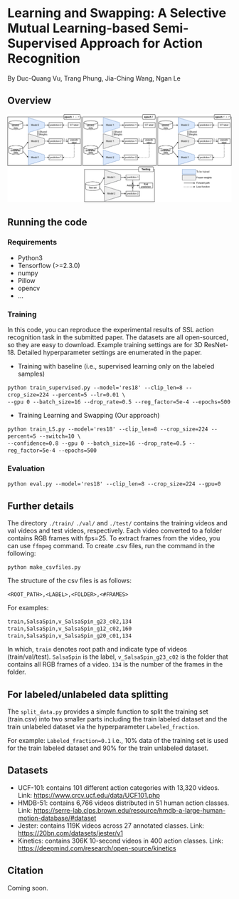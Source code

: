 # Learning and Swapping: A Selective Mutual Learning-based Semi-Supervised Approach for Action Recognition

By Duc-Quang Vu, Trang Phung, Jia-Ching Wang, Ngan Le

## Overview

<p align="center">
  <img width="800" alt="fig_method" src="model/model.png">
</p>

## Running the code

### Requirements
- Python3
- Tensorflow (>=2.3.0)
- numpy 
- Pillow
- opencv
- ...

### Training

In this code, you can reproduce the experimental results of SSL action recognition task in the submitted paper.
The datasets are all open-sourced, so they are easy to download.
Example training settings are for 3D ResNet-18.
Detailed hyperparameter settings are enumerated in the paper.

- Training with baseline (i.e., supervised learning only on the labeled samples)
~~~
python train_supervised.py --model='res18' --clip_len=8 --crop_size=224 --percent=5 --lr=0.01 \
--gpu 0 --batch_size=16 --drop_rate=0.5 --reg_factor=5e-4 --epochs=500 
~~~

- Training Learning and Swapping (Our approach)
~~~
python train_LS.py --model='res18' --clip_len=8 --crop_size=224 --percent=5 --switch=10 \
--confidence=0.8 --gpu 0 --batch_size=16 --drop_rate=0.5 --reg_factor=5e-4 --epochs=500 
~~~

### Evaluation

~~~
python eval.py --model='res18' --clip_len=8 --crop_size=224 --gpu=0
~~~

## Further details
The directory `./train/` `./val/` and `./test/` contains the training videos and val videos and test videos, respectively. Each video converted to a folder contains RGB frames with fps=25. 
To extract frames from the video, you can use `ffmpeg` command. 
To create .csv files, run the command in the following:

~~~
python make_csvfiles.py
~~~

The structure of the csv files is as follows:
~~~
<ROOT_PATH>,<LABEL>,<FOLDER>,<#FRAMES>
~~~
For examples:
~~~
train,SalsaSpin,v_SalsaSpin_g23_c02,134
train,SalsaSpin,v_SalsaSpin_g12_c02,160
train,SalsaSpin,v_SalsaSpin_g20_c01,134
~~~
In which, `train` denotes root path and indicate type of videos (train/val/test).
`SalsaSpin` is the label, `v_SalsaSpin_g23_c02` is the folder that contains all RGB frames of a video.
`134` is the number of the frames in the folder.

## For labeled/unlabeled data splitting 
The `split_data.py` provides a simple function to split the training set (train.csv) into two smaller parts including the train labeled dataset and the train unlabeled dataset via the hyperparameter `Labeled_fraction`.

For example: `Labeled_fraction=0.1` i.e., 10% data of the training set is used for the train labeled dataset and 90% for the train unlabeled dataset.

## Datasets

- UCF-101: contains 101 different action categories with 13,320 videos. Link: https://www.crcv.ucf.edu/data/UCF101.php
- HMDB-51: contains 6,766 videos distributed in 51 human action classes. Link: https://serre-lab.clps.brown.edu/resource/hmdb-a-large-human-motion-database/#dataset
- Jester: contains 119K videos across 27 annotated classes. Link: https://20bn.com/datasets/jester/v1
- Kinetics: contains 306K 10-second videos in 400 action classes. Link: https://deepmind.com/research/open-source/kinetics


## Citation
Coming soon.


